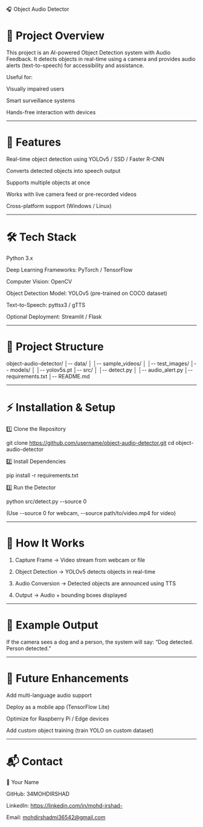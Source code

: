 🎧 Object Audio Detector

# 📖 Project Overview

This project is an AI-powered Object Detection system with Audio Feedback.
It detects objects in real-time using a camera and provides audio alerts (text-to-speech) for accessibility and assistance.

Useful for:

Visually impaired users

Smart surveillance systems

Hands-free interaction with devices



---

# 🎯 Features

Real-time object detection using YOLOv5 / SSD / Faster R-CNN

Converts detected objects into speech output

Supports multiple objects at once

Works with live camera feed or pre-recorded videos

Cross-platform support (Windows / Linux)



---

# 🛠️ Tech Stack

Python 3.x

Deep Learning Frameworks: PyTorch / TensorFlow

Computer Vision: OpenCV

Object Detection Model: YOLOv5 (pre-trained on COCO dataset)

Text-to-Speech: pyttsx3 / gTTS

Optional Deployment: Streamlit / Flask



---

# 📂 Project Structure

object-audio-detector/
│-- data/
│   │-- sample_videos/
│   │-- test_images/
│-- models/
│   │-- yolov5s.pt
│-- src/
│   │-- detect.py
│   │-- audio_alert.py
│-- requirements.txt
│-- README.md


---

# ⚡ Installation & Setup

1️⃣ Clone the Repository

git clone https://github.com/username/object-audio-detector.git
cd object-audio-detector

2️⃣ Install Dependencies

pip install -r requirements.txt

3️⃣ Run the Detector

python src/detect.py --source 0

(Use --source 0 for webcam, --source path/to/video.mp4 for video)


---

# 🔎 How It Works

1. Capture Frame → Video stream from webcam or file


2. Object Detection → YOLOv5 detects objects in real-time


3. Audio Conversion → Detected objects are announced using TTS


4. Output → Audio + bounding boxes displayed




---

# 🎤 Example Output

If the camera sees a dog and a person, the system will say:
“Dog detected. Person detected.”



---

# 🚀 Future Enhancements

Add multi-language audio support

Deploy as a mobile app (TensorFlow Lite)

Optimize for Raspberry Pi / Edge devices

Add custom object training (train YOLO on custom dataset)



---

# 📬 Contact

👤 Your Name

GitHub: 34MOHDIRSHAD

LinkedIn: https://linkedin.com/in/mohd-irshad-

Email: mohdirshadmi36542@gmail.com
